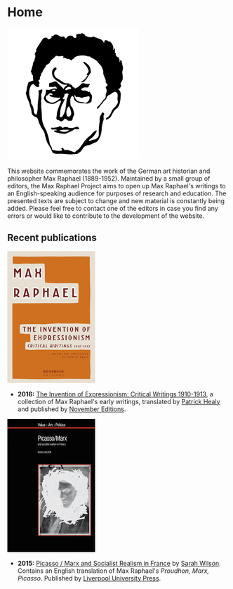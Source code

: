 # Home

![Max Raphael](assets/home/silhouette.png)

This website commemorates the work of the German art historian and philosopher Max Raphael \(1889-1952\). Maintained by a small group of editors, the Max Raphael Project aims to open up Max Raphael's writings to an English-speaking audience for purposes of research and education. The presented texts are subject to change and new material is constantly being added. Please feel free to contact one of the editors in case you find any errors or would like to contribute to the development of the website.

## Recent publications

![The Invention of Expressionism](assets/home/theinventionofexpressionism.jpg)

* **2016:** [The Invention of Expressionism: Critical Writings 1910-1913](https://amzn.com/9492027097), a collection of Max Raphael's early writings, translated by [Patrick Healy](http://patrick-healy.com/) and published by [November Editions](http://novembereditions.com/).

![Picasso/Marx](assets/home/picassomarx.jpg)

* **2015:** [Picasso / Marx and Socialist Realism in France](http://a.co/2re4pSA) by [Sarah Wilson](http://courtauld.ac.uk/people/sarah-wilson). Contains an English translation of Max Raphael's _Proudhon, Marx, Picasso_. Published by [Liverpool University Press](https://liverpooluniversitypress.co.uk/products/60692).
